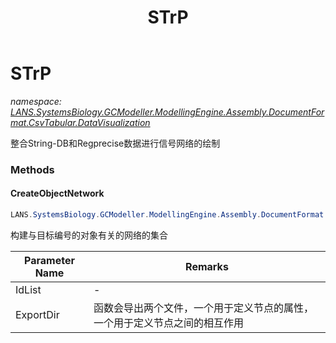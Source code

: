 ﻿---
title: STrP
---

# STrP
_namespace: [LANS.SystemsBiology.GCModeller.ModellingEngine.Assembly.DocumentFormat.CsvTabular.DataVisualization](N-LANS.SystemsBiology.GCModeller.ModellingEngine.Assembly.DocumentFormat.CsvTabular.DataVisualization.html)_

整合String-DB和Regprecise数据进行信号网络的绘制

### Methods

#### CreateObjectNetwork
```csharp
LANS.SystemsBiology.GCModeller.ModellingEngine.Assembly.DocumentFormat.CsvTabular.DataVisualization.STrP.CreateObjectNetwork(System.String[],System.String)
```
构建与目标编号的对象有关的网络的集合

|Parameter Name|Remarks|
|--------------|-------|
|IdList|-|
|ExportDir|函数会导出两个文件，一个用于定义节点的属性，一个用于定义节点之间的相互作用|





